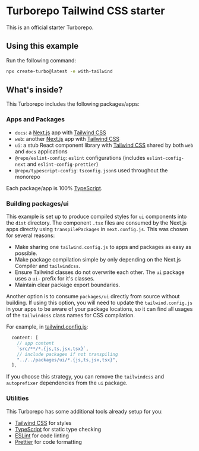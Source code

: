 # Turborepo Tailwind CSS starter

This is an official starter Turborepo.

## Using this example

Run the following command:

```sh
npx create-turbo@latest -e with-tailwind
```

## What's inside?

This Turborepo includes the following packages/apps:

### Apps and Packages

- `docs`: a [Next.js](https://nextjs.org/) app with
  [Tailwind CSS](https://tailwindcss.com/)
- `web`: another [Next.js](https://nextjs.org/) app with
  [Tailwind CSS](https://tailwindcss.com/)
- `ui`: a stub React component library with
  [Tailwind CSS](https://tailwindcss.com/) shared by both `web` and `docs`
  applications
- `@repo/eslint-config`: `eslint` configurations (includes `eslint-config-next`
  and `eslint-config-prettier`)
- `@repo/typescript-config`: `tsconfig.json`s used throughout the monorepo

Each package/app is 100% [TypeScript](https://www.typescriptlang.org/).

### Building packages/ui

This example is set up to produce compiled styles for `ui` components into the
`dist` directory. The component `.tsx` files are consumed by the Next.js apps
directly using `transpilePackages` in `next.config.js`. This was chosen for
several reasons:

- Make sharing one `tailwind.config.js` to apps and packages as easy as
  possible.
- Make package compilation simple by only depending on the Next.js Compiler and
  `tailwindcss`.
- Ensure Tailwind classes do not overwrite each other. The `ui` package uses a
  `ui-` prefix for it's classes.
- Maintain clear package export boundaries.

Another option is to consume `packages/ui` directly from source without
building. If using this option, you will need to update the `tailwind.config.js`
in your apps to be aware of your package locations, so it can find all usages of
the `tailwindcss` class names for CSS compilation.

For example, in
[tailwind.config.js](packages/tailwind-config/tailwind.config.js):

```js
  content: [
    // app content
    `src/**/*.{js,ts,jsx,tsx}`,
    // include packages if not transpiling
    "../../packages/ui/*.{js,ts,jsx,tsx}",
  ],
```

If you choose this strategy, you can remove the `tailwindcss` and `autoprefixer`
dependencies from the `ui` package.

### Utilities

This Turborepo has some additional tools already setup for you:

- [Tailwind CSS](https://tailwindcss.com/) for styles
- [TypeScript](https://www.typescriptlang.org/) for static type checking
- [ESLint](https://eslint.org/) for code linting
- [Prettier](https://prettier.io) for code formatting
